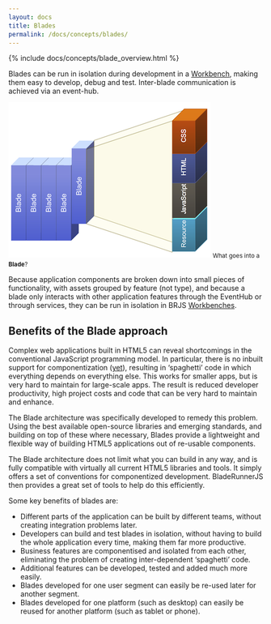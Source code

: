 ```yaml
---
layout: docs
title: Blades
permalink: /docs/concepts/blades/
---
```


{% include docs/concepts/blade_overview.html %}

Blades can be run in isolation during development in a [Workbench](/docs/concepts/workbenches/), making them easy to develop, debug and test. Inter-blade communication is achieved via an event-hub.

![The contents of a Blade](/blog/img/blades.png)
<small class="fig-text">What goes into a <strong>Blade</strong>?</small>

Because application components are broken down into small pieces of functionality, with assets grouped by feature (not type), and because a blade only interacts with other application features through the EventHub or through services, they can be run in isolation in BRJS [Workbenches](/docs/concepts/workbenches).

## Benefits of the Blade approach

Complex web applications built in HTML5 can reveal shortcomings in the conventional JavaScript programming model. In particular, there is no inbuilt support for componentization ([yet](http://www.w3.org/TR/components-intro/)), resulting in ‘spaghetti’ code in which everything depends on everything else. This works for smaller apps, but is very hard to maintain for large-scale apps. The result is reduced developer productivity, high project costs and code that can be very hard to maintain and enhance.

The Blade architecture was specifically developed to remedy this problem. Using the best available open-source libraries and emerging standards, and building on top of these where necessary, Blades provide a lightweight and flexible way of building HTML5 applications out of re-usable components.

The Blade architecture does not limit what you can build in any way, and is fully compatible with virtually all current HTML5 libraries and tools. It simply offers a set of conventions for componentized development. BladeRunnerJS then provides a great set of tools to help do this efficiently.

Some key benefits of blades are:

* Different parts of the application can be built by different teams, without creating integration problems later.
* Developers can build and test blades in isolation, without having to build the whole application every time, making them far more productive.
* Business features are componentised and isolated from each other, eliminating the problem of creating inter-dependent ‘spaghetti’ code.
* Additional features can be developed, tested and added much more easily.
* Blades developed for one user segment can easily be re-used later for another segment.
* Blades developed for one platform (such as desktop) can easily be reused for another platform (such as tablet or phone).